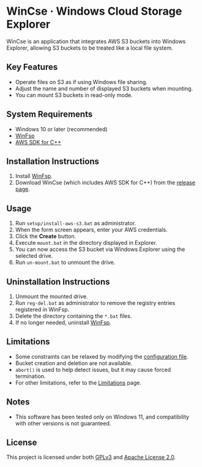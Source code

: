 # WinCse &middot; Windows Cloud Storage Explorer

WinCse is an application that integrates AWS S3 buckets into Windows Explorer, allowing S3 buckets to be treated like a local file system.

## Key Features
- Operate files on S3 as if using Windows file sharing.
- Adjust the name and number of displayed S3 buckets when mounting.
- You can mount S3 buckets in read-only mode.

## System Requirements
- Windows 10 or later (recommended)
- [WinFsp](http://www.secfs.net/winfsp/)
- [AWS SDK for C++](https://github.com/aws/aws-sdk-cpp)

## Installation Instructions
1. Install [WinFsp](https://winfsp.dev/rel/).
2. Download WinCse (which includes AWS SDK for C++) from the [release page](https://github.com/cbh34680/WinCse/releases).

## Usage
1. Run `setup/install-aws-s3.bat` as administrator.
2. When the form screen appears, enter your AWS credentials.
3. Click the **Create** button.
4. Execute `mount.bat` in the directory displayed in Explorer.
5. You can now access the S3 bucket via Windows Explorer using the selected drive.
6. Run `un-mount.bat` to unmount the drive.

## Uninstallation Instructions
1. Unmount the mounted drive.
2. Run `reg-del.bat` as administrator to remove the registry entries registered in WinFsp.
3. Delete the directory containing the `*.bat` files.
4. If no longer needed, uninstall [WinFsp](https://winfsp.dev/rel/).

## Limitations
- Some constraints can be relaxed by modifying the [configuration file](./doc/conf-example.txt).
- Bucket creation and deletion are not available.
- `abort()` is used to help detect issues, but it may cause forced termination.
- For other limitations, refer to the [Limitations](./doc/limitations.md) page.

## Notes
- This software has been tested only on Windows 11, and compatibility with other versions is not guaranteed.

## License
This project is licensed under both [GPLv3](https://www.gnu.org/licenses/gpl-3.0.html) and [Apache License 2.0](https://www.apache.org/licenses/LICENSE-2.0).
